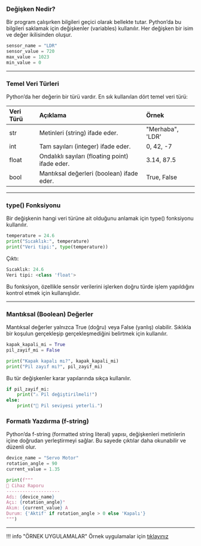 ### Değişken Nedir?

Bir program çalışırken bilgileri geçici olarak bellekte tutar.
Python’da bu bilgileri saklamak için değişkenler (variables) kullanılır.
Her değişken bir isim ve değer ikilisinden oluşur.

```python
sensor_name = "LDR"
sensor_value = 720
max_value = 1023
min_value = 0
```

---

### Temel Veri Türleri

Python’da her değerin bir türü vardır.
En sık kullanılan dört temel veri türü:

|Veri Türü       | Açıklama                           | Örnek         |
|:---------------|:-----------------------------------| :------------|
|str             | Metinleri (string) ifade eder.     |"Merhaba", 'LDR' |
|int             | Tam sayıları (integer) ifade eder. |0, 42, -7 |
|float           | Ondalıklı sayıları (floating point) ifade eder.|3.14, 87.5 |
|bool            | Mantıksal değerleri (boolean) ifade eder. |True, False|

---

### type() Fonksiyonu

Bir değişkenin hangi veri türüne ait olduğunu anlamak için type() fonksiyonu kullanılır.

```python
temperature = 24.6
print("Sıcaklık:", temperature)
print("Veri tipi:", type(temperature))
```

Çıktı:

```python
Sıcaklık: 24.6
Veri tipi: <class 'float'>
```

Bu fonksiyon, özellikle sensör verilerini işlerken doğru türde işlem yapıldığını kontrol etmek için kullanışlıdır.

---

### Mantıksal (Boolean) Değerler

Mantıksal değerler yalnızca True (doğru) veya False (yanlış) olabilir.
Sıklıkla bir koşulun gerçekleşip gerçekleşmediğini belirtmek için kullanılır.

```python
kapak_kapali_mi = True
pil_zayif_mi = False

print("Kapak kapalı mı?", kapak_kapali_mi)
print("Pil zayıf mı?", pil_zayif_mi)
```

Bu tür değişkenler karar yapılarında sıkça kullanılır.

```python
if pil_zayif_mi:
    print("⚠️ Pil değiştirilmeli!")
else:
    print("🔋 Pil seviyesi yeterli.")
```

### Formatlı Yazdırma (f-string)

Python’da f-string (formatted string literal) yapısı, değişkenleri metinlerin içine doğrudan yerleştirmeyi sağlar.
Bu sayede çıktılar daha okunabilir ve düzenli olur.

```python
device_name = "Servo Motor"
rotation_angle = 90
current_value = 1.35

print(f"""
📄 Cihaz Raporu
--------------------
Adı: {device_name}
Açı: {rotation_angle}°
Akım: {current_value} A
Durum: {'Aktif' if rotation_angle > 0 else 'Kapalı'}
""")

```

---

!!! info "ÖRNEK UYGULAMALAR" 
    Örnek uygulamalar için <a href="/orbitlab_python/python-egitimi-konu-anlatim/assets/degiskenler_veri_turleri.pdf" target="_blank">tıklayınız</a>
